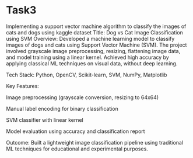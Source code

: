 # Task3
Implementing a support vector machine algorithm to classify the images of cats and dogs using kaggle dataset
Title: Dog vs Cat Image Classification using SVM
Overview:
Developed a machine learning model to classify images of dogs and cats using Support Vector Machine (SVM). The project involved grayscale image preprocessing, resizing, flattening image data, and model training using a linear kernel. Achieved high accuracy by applying classical ML techniques on visual data, without deep learning.

Tech Stack: Python, OpenCV, Scikit-learn, SVM, NumPy, Matplotlib

Key Features:

Image preprocessing (grayscale conversion, resizing to 64x64)

Manual label encoding for binary classification

SVM classifier with linear kernel

Model evaluation using accuracy and classification report

Outcome: Built a lightweight image classification pipeline using traditional ML techniques for educational and experimental purposes.
